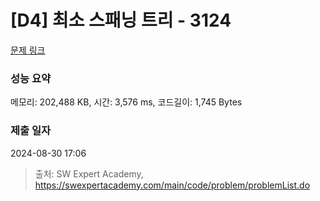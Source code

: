 # [D4] 최소 스패닝 트리 - 3124 

[문제 링크](https://swexpertacademy.com/main/code/problem/problemDetail.do?contestProbId=AV_mSnmKUckDFAWb) 

### 성능 요약

메모리: 202,488 KB, 시간: 3,576 ms, 코드길이: 1,745 Bytes

### 제출 일자

2024-08-30 17:06



> 출처: SW Expert Academy, https://swexpertacademy.com/main/code/problem/problemList.do